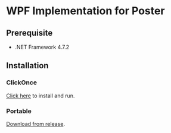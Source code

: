 # WPF Implementation for Poster

## Prerequisite
- .NET Framework 4.7.2

## Installation
### ClickOnce
<a href="microsoft-edge:https://static.brandonstudio.site/Apps/Releases/Poster-WPF/Poster-WPF.application">Click here</a> to install and run.

### Portable
[Download from release](https://github.com/BrandonStudio/Poster-WPF/releases/latest).
